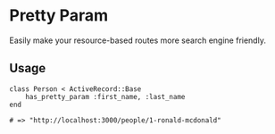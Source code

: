 Pretty Param
============

Easily make your resource-based routes more search engine friendly.

Usage 
-----

    class Person < ActiveRecord::Base
    	has_pretty_param :first_name, :last_name
    end
    
    # => "http://localhost:3000/people/1-ronald-mcdonald"